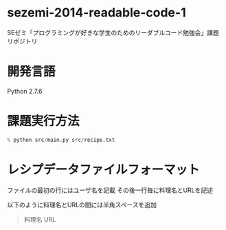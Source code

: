 sezemi-2014-readable-code-1
===========================

SEゼミ「プログラミングが好きな学生のためのリーダブルコード勉強会」課題リポジトリ

開発言語
========

Python 2.7.6

課題実行方法
============

```python
% python src/main.py src/recipe.txt
```

レシプデータファイルフォーマット
================================

ファイルの最初の行にはユーザ名を記載
その後一行毎に料理名とURLを記述

以下のように料理名とURLの間には半角スペースを追加
> 料理名 URL
